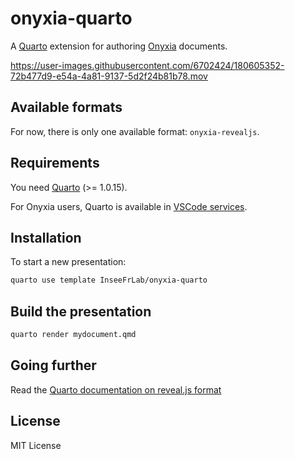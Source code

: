 # onyxia-quarto

A [Quarto](https://quarto.org) extension for authoring [Onyxia](https://github.com/InseeFrLab/onyxia) documents.  

https://user-images.githubusercontent.com/6702424/180605352-72b477d9-e54a-4a81-9137-5d2f24b81b78.mov  

## Available formats

For now, there is only one available format: `onyxia-revealjs`.

## Requirements

You need [Quarto](https://quarto.org) (>= 1.0.15).

For Onyxia users, Quarto is available in [VSCode services](https://datalab.sspcloud.fr/launcher/inseefrlab-helm-charts-datascience/vscode?autoLaunch=true).

## Installation

To start a new presentation:

``` bash
quarto use template InseeFrLab/onyxia-quarto
```

## Build the presentation

``` bash
quarto render mydocument.qmd
```

## Going further

Read the [Quarto documentation on reveal.js format](https://quarto.org/docs/presentations/revealjs/)

## License

MIT License
